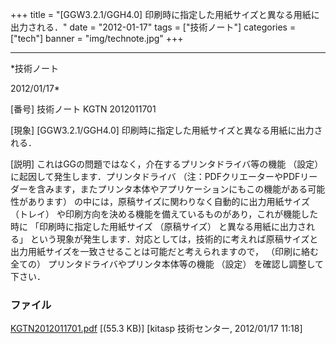 ﻿+++
title = "[GGW3.2.1/GGH4.0] 印刷時に指定した用紙サイズと異なる用紙に出力される．"
date = "2012-01-17"
tags = ["技術ノート"]
categories = ["tech"]
banner = "img/technote.jpg"
+++

-----------------------------------------------------------------------------------------------------------------------------

*技術ノート

2012/01/17*


[番号]
技術ノート KGTN 2012011701

[現象]
[GGW3.2.1/GGH4.0] 印刷時に指定した用紙サイズと異なる用紙に出力される．

[説明]
これはGGの問題ではなく，介在するプリンタドライバ等の機能 （設定）
に起因して発生します．プリンタドライバ
（注：PDFクリエーターやPDFリーダーを含みます，またプリンタ本体やアプリケーションにもこの機能がある可能性があります）
の中には，原稿サイズに関わりなく自動的に出力用紙サイズ （トレイ）
や印刷方向を決める機能を備えているものがあり，これが機能した時に
「印刷時に指定した用紙サイズ （原稿サイズ） と異なる用紙に出力される」
という現象が発生します．対応としては，技術的に考えれば原稿サイズと出力用紙サイズを一致させることは可能だと考えられますので，
（印刷に絡む全ての） プリンタドライバやプリンタ本体等の機能 （設定）
を確認し調整して下さい．


### ファイル

 
 


[KGTN2012011701.pdf](http://techreport.kitasp.net/attachments/download/797/KGTN2012011701.pdf)
 [(55.3 KB)] [kitasp 技術センター, 2012/01/17
11:18]


 


 

